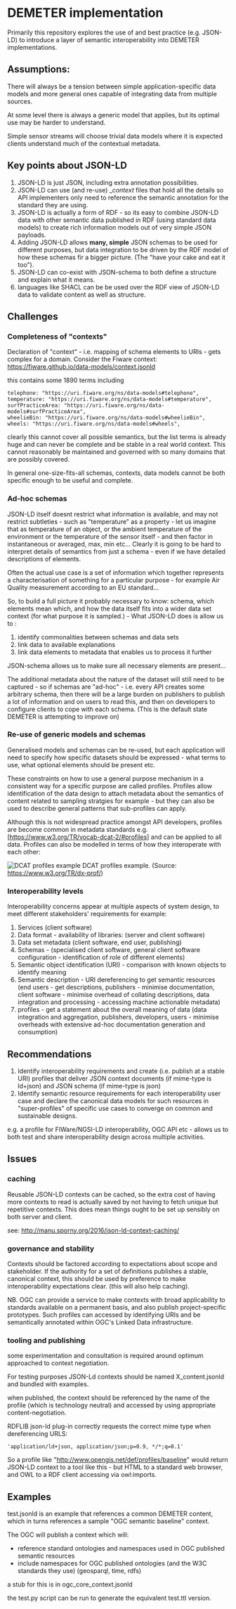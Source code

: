 # DEMETER implementation

Primarily this repository explores the use of and best practice (e.g. JSON-LD) to introduce a layer of semantic interoperability into DEMETER implementations.

## Assumptions:
There will always be a tension between simple application-specific data models and more general ones capable of integrating data from multiple sources.

At some level there is always a generic model that applies, but its optimal use may be harder to understand.

Simple sensor streams will choose trivial data models where it is expected clients understand much of the contextual metadata.



## Key points about JSON-LD
1. JSON-LD is just JSON, including extra annotation possibilities.
1. JSON-LD can use (and re-use) __context_ files that hold all the details so API implementers only need to reference the semantic annotation for the standard they are using.
1. JSON-LD is actually a form of RDF - so its easy to combine JSON-LD data with other semantic data published in RDF (using standard data models) to create rich information models out of very simple JSON payloads. 
1. Adding JSON-LD allows __many, simple__ JSON schemas to be used for different purposes, but data integration to be driven by the RDF model of how these schemas fir a bigger picture. (The "have your cake and eat it too").
1. JSON-LD can co-exist with JSON-schema to both define a structure and explain what it means.
1. languages like SHACL can be be used over the RDF view of JSON-LD data to validate content as well as structure.


## Challenges
### Completeness of "contexts"
Declaration of "context" - i.e. mapping of schema elements to URIs - gets complex for a domain. Consider the Fiware context: https://fiware.github.io/data-models/context.jsonld
 
this contains some 1890 terms including 

```
telephone: "https://uri.fiware.org/ns/data-models#telephone",
temperature: "https://uri.fiware.org/ns/data-models#temperature",
surfPracticeArea: "https://uri.fiware.org/ns/data-models#surfPracticeArea",
wheelieBin: "https://uri.fiware.org/ns/data-models#wheelieBin",
wheels: "https://uri.fiware.org/ns/data-models#wheels",
```

clearly this cannot cover all possible semantics, but the list terms is already huge and can never be complete and be stable in a real world context. This cannot reasonably be maintained and governed with so many domains that are possibly covered.  

In general one-size-fits-all schemas, contexts, data models cannot be both specific enough to be useful and complete.

### Ad-hoc schemas
JSON-LD itself doesnt restrict what information is available, and may not restrict subtleties - such as "temperature" as a property - let us imagine that as temperature of an object, or the ambient temperature of the environment or the temperature of the sensor itself - and then factor in instantaneous or averaged, max, min etc... Clearly it is going to be hard to interpret details of semantics from just a schema - even if we have detailed descriptions of elements.

Often the actual use case is a set of information which together represents a characterisation of something for a particular purpose - for example Air Quality measurement according to an EU standard...

So, to build a full picture it probably necessary to know: schema, which elements mean which, and how the data itself fits into a wider data set context (for what purpose it is sampled.) - What JSON-LD does is allow us to :
1. identify commonalities between schemas and data sets
1. link data to available explanations
1. link data elements to metadata that enables us to process it further

JSON-schema allows us to make sure all necessary elements are present...

The additional metadata about the nature of the dataset will still need to be captured - so if schemas are "ad-hoc" - i.e. every API creates some arbitrary schema, then there will be a large burden on publishers to publish a lot of information and on users to read this, and then on developers to configure clients to cope with each schema. (This is the default state DEMETER is attempting to improve on)


### Re-use of generic models and schemas
Generalised models and schemas can be re-used, but each application will need to specify how specific datasets should be expressed - what terms to use, what optional elements should be present etc.

These constraints on how to use a general purpose mechanism in a consistent way for a specific purpose are called profiles. Profiles allow identification of the data design to attach metadata about the semantics of content related to sampling stratgies for example - but they can also be used to describe general patterns that sub-profiles can apply.

Although this is not widespread practice amongst API developers, profiles are become common in metadata standards e.g. [https://www.w3.org/TR/vocab-dcat-2/#profiles] and can be applied to all data. Profiles can also be modelled in terms of how they interoperate with each other:



![DCAT profiles example](hierarchy.png)
DCAT profiles example.
(Source: https://www.w3.org/TR/dx-prof/)

### Interoperability levels

Interoperability concerns appear at multiple aspects of system design, to meet  different stakeholders' requirements for example:
1) Services (client software)
2) Data format - availability of libraries: (server and client software)
3) Data set metadata (client software, end user, publishing)
4) Schemas - (specialised client software, general client software configuration - identification of role of different elements)
5) Semantic object identification (URI) - comparison with known objects to identify meaning
6) Semantic description - URI dereferencing to get semantic resources (end users - get descriptions, publishers - minimise documentation, client software - minimise overhead of collating descriptions, data integration and processing - accessing machine actionable metadata)
7) profiles - get a statement about the overall meaning of data (data integration and aggregation, publishers, developers, users - minimise overheads with extensive ad-hoc documentation generation and consumption)

## Recommendations
1. Identify interoperability requirements and create (i.e. publish at a stable URI) profiles that deliver JSON context documents (if mime-type is ld+json) and JSON schema (if mime-type is json)
1. Identify semantic resource requirements for each interoperability user case and declare the canonical data models for such resources in "super-profiles" of specific use cases to converge on common and sustainable designs. 

e.g. a profile for FIWare/NGSI-LD interoperability, OGC API etc - allows us to both test and share interoperability design across multiple activities.


## Issues
### caching

Reusable JSON-LD contexts can be cached, so the extra cost of having more contexts to read is actually saved by not having to fetch unique but repetitive contexts. This does mean things ought to be set up sensibly on both server and client.

see: http://manu.sporny.org/2016/json-ld-context-caching/

### governance and stability

Contexts should be factored according to expectations about scope and stakeholder.
If the authority for a set of definitions publishes a stable, canonical context, this should be used by preference to make interoperability expectations clear. (this will also help caching).

NB. OGC can provide a service to make contexts with broad applicability to standards available on a permanent basis, and also publish project-specific prototypes. Such profiles can accessed by identifying URIs and be semantically annotated within OGC's Linked Data infrastructure. 

### tooling and publishing

some experimentation and consultation is required around optimum approached to context negotiation.

For testing purposes JSON-Ld contexts should be named X_content.jsonld and bundled with examples.

when published, the context should be referenced by the name of the profile (which is technology neutral) and accessed by using appropriate content-negotiation.

RDFLIB json-ld plug-in correctly requests the correct mime type when dereferencing URLS:

``'application/ld+json, application/json;p=0.9, */*;q=0.1'``

So a profile like "http://www.opengis.net/def/profiles/baseline"  would return JSON-LD context to a tool like this - but HTML to a standard web browser, and OWL to a RDF client accessing via owl:imports. 


## Examples

test.jsonld is an example that references a common DEMETER content, which in turns references a sample "OGC semantic baseline" context. 

The OGC will publish a context which will:
* reference standard ontologies and namespaces used in OGC published semantic resources
* include namespaces for OGC published ontologies (and the W3C standards they use) (geosparql, time, rdfs)

a stub for this is in ogc_core_context.jsonld

the test.py script can be run to generate the equivalent test.ttl version.



